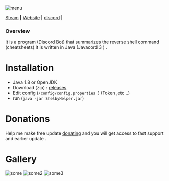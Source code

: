 ![menu](https://i.imgur.com/3bxwlJ5.jpg)


[Steam](https://steamcommunity.com/id/19992110) **|** [Website](https://www.hulibrci.wtf/) **|** [discord](https://discord.gg/Xzd83yK) **|**

### Overview
It is a program (Discord Bot) that summarizes the reverse shell command (cheatsheets).It is written in Java (Javacord 3 ) .

# Installation
- Java 1.8 or OpenJDK
- Download (zip) : [releases](https://github.com/hulibrci/ShellByHelper/releases) 
- Edit config (`/config/config.properties `) (Token ,etc ..)
- run (`java -jar ShelbyHelper.jar`) 

# Donations

Help me make free update [donating](https://www.paypal.com/paypalme/Hulibrci) and you will get access to fast support and earlier update .


# Gallery
![some](https://i.imgur.com/iAJMZ9G.png)
![some2](https://i.imgur.com/AUrDAeJ.png)
![some3](https://i.imgur.com/jHdA7ZW.png)

